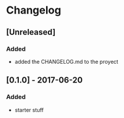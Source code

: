# Changelog

## [Unreleased]
### Added
- added the CHANGELOG.md to the proyect

## [0.1.0] - 2017-06-20
### Added
- starter stuff